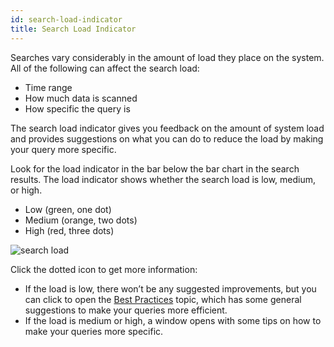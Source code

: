 ```yaml
---
id: search-load-indicator
title: Search Load Indicator
---
```




Searches vary considerably in the amount of load they place on the system. All of the following can affect the search load:

* Time range
* How much data is scanned
* How specific the query is

The search load indicator gives you feedback on the amount of system load and provides suggestions on what you can do to reduce the load by making your query more specific. 

Look for the load indicator in the bar below the bar chart in the search results. The load indicator shows whether the search load is low, medium, or high.

* Low (green, one dot)
* Medium (orange, two dots)
* High (red, three dots)

![search load](/img/search/get-started-search/search-page/search-load.png)

Click the dotted icon to get more information:

* If the load is low, there won’t be any suggested improvements, but you can click to open the [Best Practices](../build-search/best-practices-search.md) topic, which has some general suggestions to make your queries more efficient.
* If the load is medium or high, a window opens with some tips on how to make your queries more specific.
